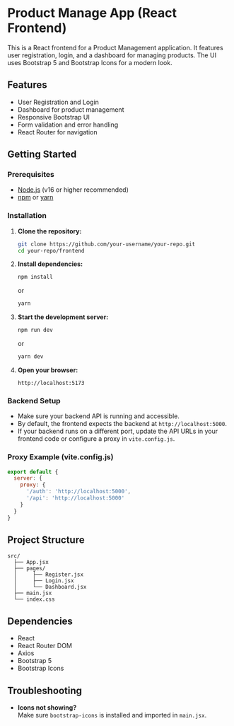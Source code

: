 # Product Manage App (React Frontend)

This is a React frontend for a Product Management application. It features user registration, login, and a dashboard for managing products. The UI uses Bootstrap 5 and Bootstrap Icons for a modern look.

## Features

- User Registration and Login
- Dashboard for product management
- Responsive Bootstrap UI
- Form validation and error handling
- React Router for navigation

## Getting Started

### Prerequisites

- [Node.js](https://nodejs.org/) (v16 or higher recommended)
- [npm](https://www.npmjs.com/) or [yarn](https://yarnpkg.com/)

### Installation

1. **Clone the repository:**
   ```sh
   git clone https://github.com/your-username/your-repo.git
   cd your-repo/frontend
   ```

2. **Install dependencies:**
   ```sh
   npm install
   ```
   or
   ```sh
   yarn
   ```

3. **Start the development server:**
   ```sh
   npm run dev
   ```
   or
   ```sh
   yarn dev
   ```

4. **Open your browser:**
   ```
   http://localhost:5173
   ```

### Backend Setup

- Make sure your backend API is running and accessible.
- By default, the frontend expects the backend at `http://localhost:5000`.
- If your backend runs on a different port, update the API URLs in your frontend code or configure a proxy in `vite.config.js`.

### Proxy Example (vite.config.js)

```js
export default {
  server: {
    proxy: {
      '/auth': 'http://localhost:5000',
      '/api': 'http://localhost:5000'
    }
  }
}
```

## Project Structure

```
src/
  ├── App.jsx
  ├── pages/
  │     ├── Register.jsx
  │     ├── Login.jsx
  │     └── Dashboard.jsx
  ├── main.jsx
  └── index.css
```

## Dependencies

- React
- React Router DOM
- Axios
- Bootstrap 5
- Bootstrap Icons

## Troubleshooting

- **Icons not showing?**  
  Make sure `bootstrap-icons` is installed and imported in `main.jsx`.


